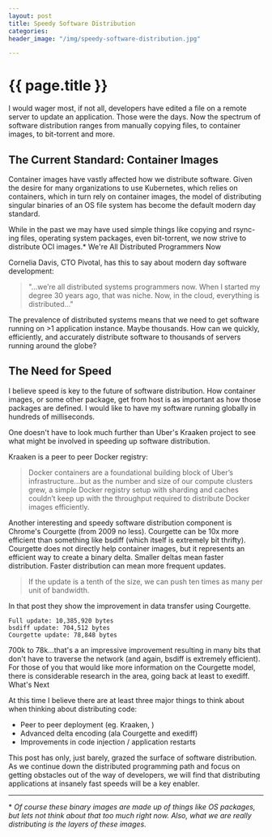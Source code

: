 ```yaml
---
layout: post
title: Speedy Software Distribution
categories:
header_image: "/img/speedy-software-distribution.jpg"

---
```


# {{ page.title }}

I would wager most, if not all, developers have edited a file on a remote server to update an application. Those were the days. Now the spectrum of software distribution ranges from manually copying files, to container images, to bit-torrent and more.

## The Current Standard: Container Images

Container images have vastly affected how we distribute software. Given the desire for many organizations to use Kubernetes, which relies on containers, which in turn rely on container images, the model of distributing singular binaries of an OS file system has become the default modern day standard.

While in the past we may have used simple things like copying and rsync-ing files, operating system packages, even bit-torrent, we now strive to distribute OCI images.*
We're All Distributed Programmers Now

Cornelia Davis, CTO Pivotal, has this to say about modern day software development:

>"...we’re all distributed systems programmers now. When I started my degree 30 years ago, that was niche. Now, in the cloud, everything is distributed..."

The prevalence of distributed systems means that we need to get software running on >1 application instance. Maybe thousands. How can we quickly, efficiently, and accurately distribute software to thousands of servers running around the globe?

## The Need for Speed

I believe speed is key to the future of software distribution. How container images, or some other package, get from host is as important as how those packages are defined. I would like to have my software running globally in hundreds of milliseconds.

One doesn't have to look much further than Uber's Kraaken project to see what might be involved in speeding up software distribution.

Kraaken is a peer to peer Docker registry:

> Docker containers are a foundational building block of Uber’s infrastructure...but as the number and size of our compute clusters grew, a simple Docker registry setup with sharding and caches couldn’t keep up with the throughput required to distribute Docker images efficiently.

Another interesting and speedy software distribution component is Chrome's Courgette (from 2009 no less). Courgette can be 10x more efficient than something like bsdiff (which itself is extremely bit thrifty). Courgette does not directly help container images, but it represents an efficient way to create a binary delta. Smaller deltas mean faster distribution. Faster distribution can mean more frequent updates.

> If the update is a tenth of the size, we can push ten times as many per unit of bandwidth.

In that post they show the improvement in data transfer using Courgette.

```
Full update: 10,385,920 bytes
bsdiff update: 704,512 bytes
Courgette update: 78,848 bytes
```

700k to 78k...that's a an impressive improvement resulting in many bits that don't have to traverse the network (and again, bsdiff is extremely efficient). For those of you that would like more information on the Courgette model, there is considerable research in the area, going back at least to exediff.
What's Next

At this time I believe there are at least three major things to think about when thinking about distributing code:

* Peer to peer deployment (eg. Kraaken, )
* Advanced delta encoding (ala Courgette and exediff)
* Improvements in code injection / application restarts

This post has only, just barely, grazed the surface of software distribution. As we continue down the distributed programming path and focus on getting obstacles out of the way of developers, we will find that distributing applications at insanely fast speeds will be a key enabler.

---

\* *Of course these binary images are made up of things like OS packages, but lets not think about that too much right now. Also, what we are really distributing is the layers of these images.*